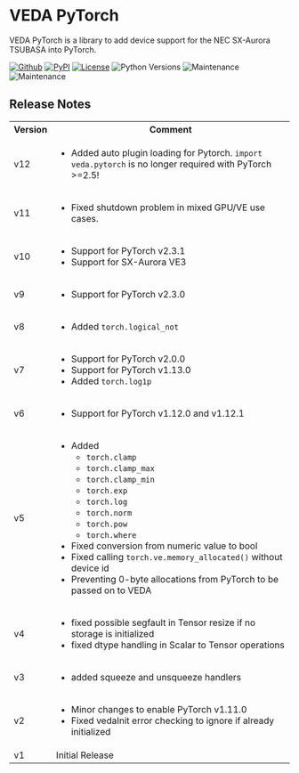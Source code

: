 # VEDA PyTorch

VEDA PyTorch is a library to add device support for the NEC SX-Aurora TSUBASA
into PyTorch.

[![Github](https://img.shields.io/github/v/tag/sx-aurora/veda-pytorch?display_name=tag&sort=semver)](https://github.com/sx-aurora/veda)
[![PyPI](https://img.shields.io/pypi/v/veda-pytorch)](https://pypi.org/project/veda-pytorch)
[![License](https://img.shields.io/pypi/l/veda-pytorch)](https://pypi.org/project/veda-pytorch)
![Python Versions](https://img.shields.io/pypi/pyversions/veda-pytorch)
![Maintenance](https://img.shields.io/badge/Maintained%3F-yes-green.svg)
![Maintenance](https://img.shields.io/pypi/dm/veda-pytorch)

## Release Notes
<table>
<tr><th>Version</th><th>Comment</th></tr>

<tr><td>v12</td><td>
<ul>
	<li>Added auto plugin loading for Pytorch. <code>import veda.pytorch</code> is no longer required with PyTorch >=2.5!</li>
</ul>
</td></tr>

<tr><td>v11</td><td>
<ul>
	<li>Fixed shutdown problem in mixed GPU/VE use cases.</li>
</ul>
</td></tr>

<tr><td>v10</td><td>
<ul>
	<li>Support for PyTorch v2.3.1</li>
	<li>Support for SX-Aurora VE3</li>
</ul>
</td></tr>

<tr><td>v9</td><td>
<ul>
	<li>Support for PyTorch v2.3.0</li>
</ul>
</td></tr>

<tr><td>v8</td><td>
<ul>
	<li>Added <code>torch.logical_not</code></li>
</ul>
</td></tr>

<tr><td>v7</td><td>
<ul>
	<li>Support for PyTorch v2.0.0</li>
	<li>Support for PyTorch v1.13.0</li>
	<li>Added <code>torch.log1p</code></li>
</ul>
</td></tr>

<tr><td>v6</td><td>
<ul>
	<li>Support for PyTorch v1.12.0 and v1.12.1</li>
</ul>
</td></tr>

<tr><td>v5</td><td>
<ul>
	<li>Added <ul>
		<li><code>torch.clamp</code></li>
		<li><code>torch.clamp_max</code></li>
		<li><code>torch.clamp_min</code></li>
		<li><code>torch.exp</code></li>
		<li><code>torch.log</code></li>
		<li><code>torch.norm</code></li>
		<li><code>torch.pow</code></li>
		<li><code>torch.where</code></li>
	</ul></li>
	<li>Fixed conversion from numeric value to bool</li>
	<li>Fixed calling <code>torch.ve.memory_allocated()</code> without device id</li>
	<li>Preventing 0-byte allocations from PyTorch to be passed on to VEDA</li>
</ul>
</td></tr>

<tr><td>v4</td><td>
<ul>
	<li>fixed possible segfault in Tensor resize if no storage is initialized</li>
	<li>fixed dtype handling in Scalar to Tensor operations</li>
</ul>
</td></tr>

<tr><td>v3</td><td>
<ul>
	<li>added squeeze and unsqueeze handlers</li>
</ul>
</td></tr>

<tr><td>v2</td><td>
<ul>
	<li>Minor changes to enable PyTorch v1.11.0</li>
	<li>Fixed vedaInit error checking to ignore if already initialized</li>
</ul>
</td></tr>

<tr><td>v1</td><td>
Initial Release
</td></tr>

</table>
